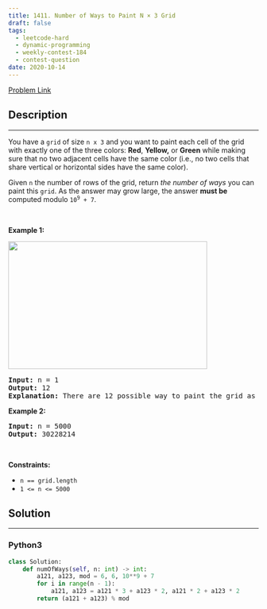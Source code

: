 ```yaml
---
title: 1411. Number of Ways to Paint N × 3 Grid
draft: false
tags: 
  - leetcode-hard
  - dynamic-programming
  - weekly-contest-184
  - contest-question
date: 2020-10-14
---
```


[Problem Link](https://leetcode.com/problems/number-of-ways-to-paint-n-3-grid/)

## Description

---
<p>You have a <code>grid</code> of size <code>n x 3</code> and you want to paint each cell of the grid with exactly one of the three colors: <strong>Red</strong>, <strong>Yellow,</strong> or <strong>Green</strong> while making sure that no two adjacent cells have the same color (i.e., no two cells that share vertical or horizontal sides have the same color).</p>

<p>Given <code>n</code> the number of rows of the grid, return <em>the number of ways</em> you can paint this <code>grid</code>. As the answer may grow large, the answer <strong>must be</strong> computed modulo <code>10<sup>9</sup> + 7</code>.</p>

<p>&nbsp;</p>
<p><strong class="example">Example 1:</strong></p>
<img alt="" src="https://assets.leetcode.com/uploads/2020/03/26/e1.png" style="width: 400px; height: 257px;" />
<pre>
<strong>Input:</strong> n = 1
<strong>Output:</strong> 12
<strong>Explanation:</strong> There are 12 possible way to paint the grid as shown.
</pre>

<p><strong class="example">Example 2:</strong></p>

<pre>
<strong>Input:</strong> n = 5000
<strong>Output:</strong> 30228214
</pre>

<p>&nbsp;</p>
<p><strong>Constraints:</strong></p>

<ul>
	<li><code>n == grid.length</code></li>
	<li><code>1 &lt;= n &lt;= 5000</code></li>
</ul>


## Solution

---
### Python3
``` py title='number-of-ways-to-paint-n-3-grid'
class Solution:
    def numOfWays(self, n: int) -> int:
        a121, a123, mod = 6, 6, 10**9 + 7
        for i in range(n - 1):
            a121, a123 = a121 * 3 + a123 * 2, a121 * 2 + a123 * 2
        return (a121 + a123) % mod

```

